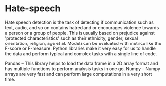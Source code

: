 # Hate-speech
Hate speech detection is the task of detecting if communication such as text, audio, and so on contains hatred and or encourages violence towards a person or a group of people. This is usually based on prejudice against 'protected characteristics' such as their ethnicity, gender, sexual orientation, religion, age et al. Models can be evaluated with metrics like the F-score or F-measure.
Python libraries make it very easy for us to handle the data and perform typical and complex tasks with a single line of code.

Pandas – This library helps to load the data frame in a 2D array format and has multiple functions to perform analysis tasks in one go.
Numpy – Numpy arrays are very fast and can perform large computations in a very short time.
